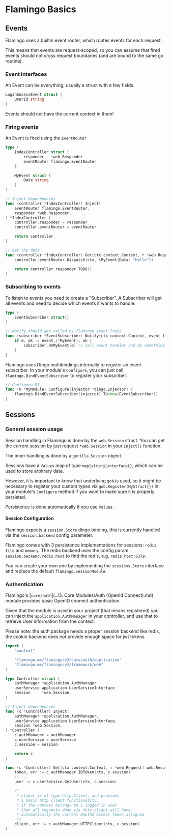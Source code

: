 # Flamingo Basics

## Events

Flamingo uses a builtin event router, which routes events for each request.

This means that events are request-scoped, so you can assume that fired events should not
cross request boundaries (and are bound to the same go routine).

### Event interfaces

An Event can be everything, usually a struct with a few fields.

```go
LoginSucessEvent struct {
    UserId string
}
```

Events should not have the current context in them!

### Firing events

An Event is fired using the `EventRouter` 

```go
type (
	IndexController struct {
		responder   *web.Responder
		eventRouter flamingo.EventRouter
	}

	MyEvent struct {
		Data string
	}
)

// Inject dependencies
func (controller *IndexController) Inject(
	eventRouter flamingo.EventRouter,
	responder *web.Responder,
) *IndexController {
	controller.responder = responder
	controller.eventRouter = eventRouter

	return controller
}

// Get the data
func (controller *IndexController) Get(ctx context.Context, r *web.Request) web.Result {
	controller.eventRouter.Dispatch(ctx, &MyEvent{Data: "Hello"})

	return controller.responder.TODO()
}
```

### Subscribing to events

To listen to events you need to create a "Subscriber". 
A Subscriber will get all events and need to decide which events it wants to handle:

```go
type (
	EventSubscriber struct{}
)

// Notify should get called by flamingo event logic
func (subscriber *EventSubscriber) Notify(ctx context.Context, event flamingo.Event) {
	if e, ok := event.(*MyEvent); ok {
		subscriber.OnMyEvent(e) // call event handler and do something
	}
}
```

Flamingo uses Dingo multibindings internally to register an event subscriber. In your module's `Configure`,
you can just call `flamingo.BindEventSubscriber` to register your subscriber.

```go
// Configure DI
func (m *MyModule) Configure(injector *dingo.Injector) {
	flamingo.BindEventSubscriber(injector).To(new(EventSubscriber))
}
```

## Sessions

### General session usage

Session handling in Flamingo is done by the `web.Session` struct. You can get the current session by just
request `*web.Session` in your `Inject()` function.

The inner handling is done by a `gorilla.Session` object.

Sessions have a `Values` map of type `map[string]interface{}`, which can be used to store arbitrary data.

However, it is important to know that underlying `gob` is used, so it might be necessary to register
your custom types via `gob.Register(MyStruct{})` in your module's `Configure` method if you
want to make sure it is properly persisted.

Persistence is done automatically if you use `Values`.

#### Session Configuration

Flamingo expects a `session.Store` dingo binding, this is currently handled via the `session.backend` config parameter.

Flamingo comes with 3 persistence implementations for sessions: `redis`, `file` and `memory`. 
The redis backend uses the config param `session.backend.redis.host` to find the redis, e.g. `redis.host:6379`.

You can create your own one by implementing the `sessions.Store` interface and replace the default `flamingo.SessionModule`.

### Authentication

Flamingo's [`core/auth`](../3. Core Modules/Auth (OpenId Connect).md) module provides basic OpenID connect authentication.

Given that the module is used in your project (that means registered) you can inject
the `application.AuthManager` in your controller, and use that to retrieve
User information from the context.

Please note: the auth package needs a proper session backend like redis, the cookie
backend does not provide enough space for jwt tokens.

```go
import (
	"context"

	"flamingo.me/flamingo/v3/core/auth/application"
	"flamingo.me/flamingo/v3/framework/web"
)

type Controller struct {
	authManager *application.AuthManager
	userService application.UserServiceInterface
	session     *web.Session
}

// Inject dependencies
func (c *Controller) Inject(
	authManager *application.AuthManager,
	userService application.UserServiceInterface,
	session *web.Session,
) *Controller {
	c.authManager = authManager
	c.userService = userService
	c.session = session

	return c
}

func (c *Controller) Get(ctx context.Context, r *web.Request) web.Result {
	token, err := c.authManager.IDToken(ctx, c.session)
	// ...
	user := c.userService.GetUser(ctx, c.session)

	/*
	 * client is of type http.Client, and provides
	 * a basic http client functionality.
	 * If the context belongs to a logged in user
	 * then all requests done via this client will have
	 * automatically the current OAuth2 Access Token assigned
	 */
	client, err := c.authManager.HTTPClient(ctx, c.session)
}

```
